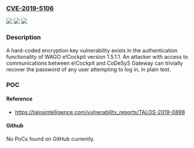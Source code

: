 ### [CVE-2019-5106](https://cve.mitre.org/cgi-bin/cvename.cgi?name=CVE-2019-5106)
![](https://img.shields.io/static/v1?label=Product&message=WAGO%20e!Cockpit&color=blue)
![](https://img.shields.io/static/v1?label=Version&message=1.5.1.1%20&color=brightgreen)
![](https://img.shields.io/static/v1?label=Vulnerability&message=Use%20of%20a%20Broken%20or%20Risky%20Cryptographic%20Algorithm&color=brightgreen)

### Description

A hard-coded encryption key vulnerability exists in the authentication functionality of WAGO e!Cockpit version 1.5.1.1. An attacker with access to communications between e!Cockpit and CoDeSyS Gateway can trivially recover the password of any user attempting to log in, in plain text.

### POC

#### Reference
- https://talosintelligence.com/vulnerability_reports/TALOS-2019-0898

#### Github
No PoCs found on GitHub currently.

